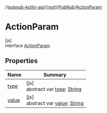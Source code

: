 //[pubnub-kotlin-api](../../../../index.md)/[[root]](../../index.md)/[PubNub](../index.md)/[ActionParam](index.md)

# ActionParam

[js]\
interface [ActionParam](index.md)

## Properties

| Name | Summary |
|---|---|
| [type](type.md) | [js]<br>abstract var [type](type.md): [String](https://kotlinlang.org/api/latest/jvm/stdlib/kotlin-stdlib/kotlin/-string/index.html) |
| [value](value.md) | [js]<br>abstract var [value](value.md): [String](https://kotlinlang.org/api/latest/jvm/stdlib/kotlin-stdlib/kotlin/-string/index.html) |
